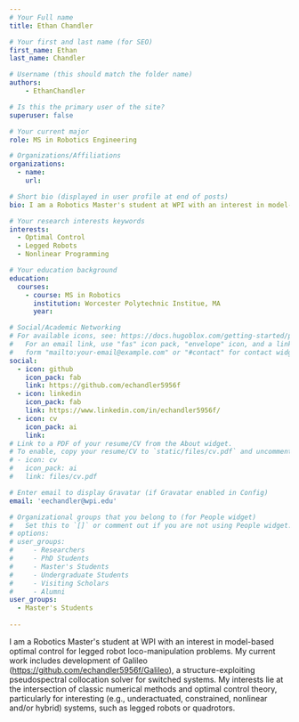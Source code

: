 ```yaml
---
# Your Full name
title: Ethan Chandler

# Your first and last name (for SEO)
first_name: Ethan
last_name: Chandler

# Username (this should match the folder name)
authors:
    - EthanChandler

# Is this the primary user of the site?
superuser: false

# Your current major 
role: MS in Robotics Engineering 

# Organizations/Affiliations
organizations:
  - name: 
    url: 

# Short bio (displayed in user profile at end of posts)
bio: I am a Robotics Master's student at WPI with an interest in model-based optimal control for legged robot loco-manipulation problems. My current work includes development of Galileo (https://github.com/echandler5956f/Galileo), a structure-exploiting pseudospectral collocation solver for switched systems. My interests lie at the intersection of classic numerical methods and optimal control theory, particularly for interesting (e.g., underactuated, constrained, nonlinear and/or hybrid) systems, such as legged robots or quadrotors.

# Your research interests keywords
interests:
  - Optimal Control
  - Legged Robots
  - Nonlinear Programming

# Your education background
education:
  courses:
    - course: MS in Robotics
      institution: Worcester Polytechnic Institue, MA
      year: 

# Social/Academic Networking
# For available icons, see: https://docs.hugoblox.com/getting-started/page-builder/#icons
#   For an email link, use "fas" icon pack, "envelope" icon, and a link in the
#   form "mailto:your-email@example.com" or "#contact" for contact widget.
social:
  - icon: github
    icon_pack: fab
    link: https://github.com/echandler5956f
  - icon: linkedin
    icon_pack: fab
    link: https://www.linkedin.com/in/echandler5956f/
  - icon: cv
    icon_pack: ai
    link:
# Link to a PDF of your resume/CV from the About widget.
# To enable, copy your resume/CV to `static/files/cv.pdf` and uncomment the lines below.
# - icon: cv
#   icon_pack: ai
#   link: files/cv.pdf

# Enter email to display Gravatar (if Gravatar enabled in Config)
email: 'eechandler@wpi.edu'

# Organizational groups that you belong to (for People widget)
#   Set this to `[]` or comment out if you are not using People widget.
# options: 
# user_groups:
#     - Researchers
#     - PhD Students
#     - Master's Students
#     - Undergraduate Students
#     - Visiting Scholars
#     - Alumni
user_groups:
  - Master's Students
  
---
```

I am a Robotics Master's student at WPI with an interest in model-based optimal control for legged robot loco-manipulation problems. My current work includes development of Galileo (https://github.com/echandler5956f/Galileo), a structure-exploiting pseudospectral collocation solver for switched systems. My interests lie at the intersection of classic numerical methods and optimal control theory, particularly for interesting (e.g., underactuated, constrained, nonlinear and/or hybrid) systems, such as legged robots or quadrotors.

